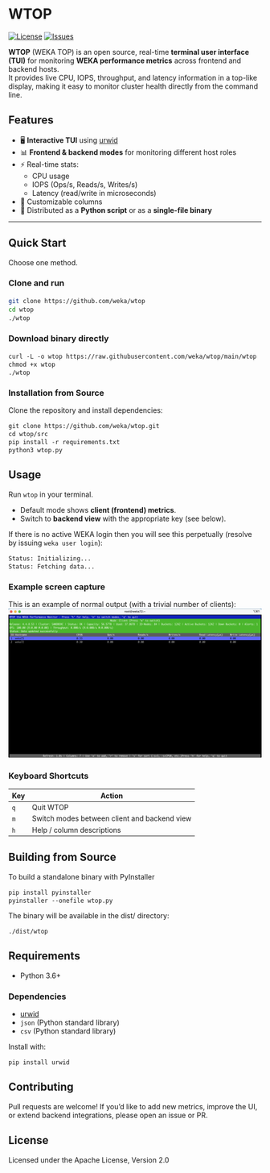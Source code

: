 # WTOP

[![License](https://img.shields.io/badge/License-Apache_2.0-blue.svg)](LICENSE)
[![Issues](https://img.shields.io/github/issues/weka/wtop)](https://github.com/weka/wtop/issues)

**WTOP** (WEKA TOP) is an open source, real-time **terminal user interface (TUI)** for monitoring **WEKA performance metrics** across frontend and backend hosts.  
It provides live CPU, IOPS, throughput, and latency information in a top-like display, making it easy to monitor cluster health directly from the command line.

## Features

- 🖥️ **Interactive TUI** using [urwid](https://urwid.org/)  
- 📊 **Frontend & backend modes** for monitoring different host roles  
- ⚡ Real-time stats:
  - CPU usage
  - IOPS (Ops/s, Reads/s, Writes/s)
  - Latency (read/write in microseconds)
- 📑 Customizable columns  
- 🚀 Distributed as a **Python script** or as a **single-file binary**  

---

## Quick Start

Choose one method.

### Clone and run

```bash
git clone https://github.com/weka/wtop
cd wtop
./wtop
```

### Download binary directly
```
curl -L -o wtop https://raw.githubusercontent.com/weka/wtop/main/wtop
chmod +x wtop
./wtop
```

### Installation from Source

Clone the repository and install dependencies:
```
git clone https://github.com/weka/wtop.git
cd wtop/src
pip install -r requirements.txt
python3 wtop.py
```

## Usage

Run `wtop` in your terminal.

- Default mode shows **client (frontend) metrics**.  
- Switch to **backend view** with the appropriate key (see below).

If there is no active WEKA login then you will see this perpetually (resolve by issuing `weka user login`):
```
Status: Initializing...
Status: Fetching data...
```
### Example screen capture
This is an example of normal output (with a trivial number of clients):
![wtop data capture](images/wtop.png)


### Keyboard Shortcuts

| Key       | Action                                |
|-----------|---------------------------------------|
| `q`       | Quit WTOP                             |
| `m`       | Switch modes between client and backend view|
| `h`       | Help / column descriptions            |


## Building from Source

To build a standalone binary with PyInstaller
```
pip install pyinstaller
pyinstaller --onefile wtop.py
```

The binary will be available in the dist/ directory:
```
./dist/wtop
```
## Requirements

- Python 3.6+

### Dependencies

- [urwid](https://urwid.org/)
- `json` (Python standard library)
- `csv` (Python standard library)

Install with:
```
pip install urwid
```
## Contributing

Pull requests are welcome! If you’d like to add new metrics, improve the UI, or extend backend integrations, please open an issue or PR.

## License

Licensed under the Apache License, Version 2.0
